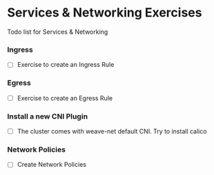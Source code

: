 # Services & Networking Exercises

Todo list for Services & Networking

### Ingress
- [ ] Exercise to create an Ingress Rule 

### Egress
- [ ] Exercise to create an Egress Rule 

### Install a new CNI Plugin

- [ ] The cluster comes with weave-net default CNI. Try to install calico

### Network Policies

- [ ] Create Network Policies
